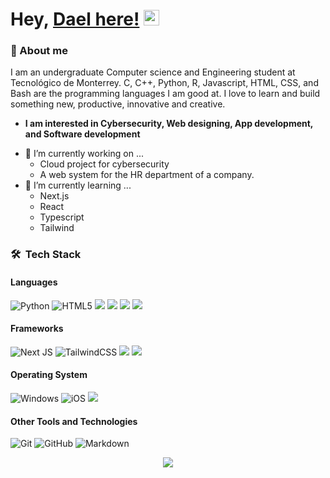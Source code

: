 # Hey, [Dael here!]() <img src="https://media.giphy.com/media/hvRJCLFzcasrR4ia7z/giphy.gif" width="25px">

### 🧑 About me
I am an undergraduate Computer science and Engineering student at Tecnológico de Monterrey. C, C++, Python, R, Javascript, HTML, CSS, and Bash are the programming languages I am good at. I love to learn and build something new, productive, innovative and creative.
* **I am interested in Cybersecurity, Web designing, App development, and Software development**

- 🔭 I’m currently working on ...
  -  Cloud project for cybersecurity
  -  A web system for the HR department of a company.
- 🌱 I’m currently learning ...
  - Next.js
  - React
  - Typescript
  - Tailwind

<h3> 🛠 &nbsp;Tech Stack</h3>

<h4> Languages </h4>

  ![Python](https://img.shields.io/badge/Python-14354C?style=for-the-badge&logo=python&logoColor=white)
  ![HTML5](https://img.shields.io/badge/HTML5-E34F26?style=for-the-badge&logo=html5&logoColor=white)
  <img src="https://img.shields.io/badge/JavaScript-F7DF1E?style=for-the-badge&logo=javascript&logoColor=black">
  <img src="https://img.shields.io/badge/CSS3-1572B6?style=for-the-badge&logo=css3&logoColor=white">
  <img src="https://img.shields.io/badge/C%2B%2B-00599C?style=for-the-badge&logo=c%2B%2B&logoColor=white">
  <img src="https://img.shields.io/badge/C-00599C?style=for-the-badge&logo=c&logoColor=white">

<h4> Frameworks </h4>

  ![Next JS](https://img.shields.io/badge/Next-black?style=for-the-badge&logo=next.js&logoColor=white)
  ![TailwindCSS](https://img.shields.io/badge/tailwindcss-%2338B2AC.svg?style=for-the-badge&logo=tailwind-css&logoColor=white)
  <img src="https://img.shields.io/badge/npm-CB3837?style=for-the-badge&logo=npm&logoColor=white">
  <img src="https://img.shields.io/badge/React-20232A?style=for-the-badge&logo=react&logoColor=61DAFB">

<h4> Operating System </h4>

  ![Windows](https://img.shields.io/badge/Windows-0078D6?style=for-the-badge&logo=windows&logoColor=white)
  ![iOS](https://img.shields.io/badge/iOS-000000?style=for-the-badge&logo=ios&logoColor=white)
  <img src="https://img.shields.io/badge/Linux-FCC624?style=for-the-badge&logo=linux&logoColor=black">

<h4> Other Tools and Technologies </h4>

  ![Git](https://img.shields.io/badge/Git-F05032?style=for-the-badge&logo=git&logoColor=white)
  ![GitHub](https://img.shields.io/badge/GitHub-100000?style=for-the-badge&logo=github&logoColor=white)
  ![Markdown](https://img.shields.io/badge/Markdown-000000?style=for-the-badge&logo=markdown&logoColor=white)

<p  align="center">
<img src="https://user-images.githubusercontent.com/73097560/115834477-dbab4500-a447-11eb-908a-139a6edaec5c.gif"> 
                  
  <br>
